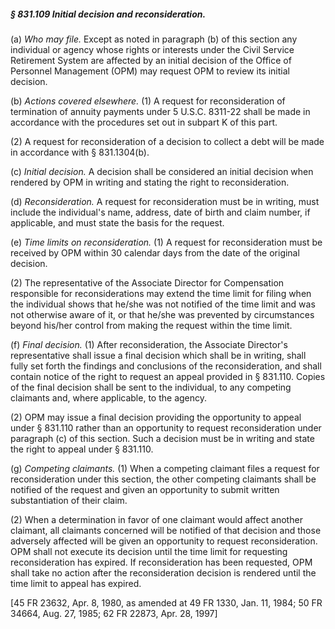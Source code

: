 ##### § 831.109 Initial decision and reconsideration. #####

(a) *Who may file.* Except as noted in paragraph (b) of this section any individual or agency whose rights or interests under the Civil Service Retirement System are affected by an initial decision of the Office of Personnel Management (OPM) may request OPM to review its initial decision.

(b) *Actions covered elsewhere.* (1) A request for reconsideration of termination of annuity payments under 5 U.S.C. 8311-22 shall be made in accordance with the procedures set out in subpart K of this part.

(2) A request for reconsideration of a decision to collect a debt will be made in accordance with § 831.1304(b).

(c) *Initial decision.* A decision shall be considered an initial decision when rendered by OPM in writing and stating the right to reconsideration.

(d) *Reconsideration.* A request for reconsideration must be in writing, must include the individual's name, address, date of birth and claim number, if applicable, and must state the basis for the request.

(e) *Time limits on reconsideration.* (1) A request for reconsideration must be received by OPM within 30 calendar days from the date of the original decision.

(2) The representative of the Associate Director for Compensation responsible for reconsiderations may extend the time limit for filing when the individual shows that he/she was not notified of the time limit and was not otherwise aware of it, or that he/she was prevented by circumstances beyond his/her control from making the request within the time limit.

(f) *Final decision.* (1) After reconsideration, the Associate Director's representative shall issue a final decision which shall be in writing, shall fully set forth the findings and conclusions of the reconsideration, and shall contain notice of the right to request an appeal provided in § 831.110. Copies of the final decision shall be sent to the individual, to any competing claimants and, where applicable, to the agency.

(2) OPM may issue a final decision providing the opportunity to appeal under § 831.110 rather than an opportunity to request reconsideration under paragraph (c) of this section. Such a decision must be in writing and state the right to appeal under § 831.110.

(g) *Competing claimants.* (1) When a competing claimant files a request for reconsideration under this section, the other competing claimants shall be notified of the request and given an opportunity to submit written substantiation of their claim.

(2) When a determination in favor of one claimant would affect another claimant, all claimants concerned will be notified of that decision and those adversely affected will be given an opportunity to request reconsideration. OPM shall not execute its decision until the time limit for requesting reconsideration has expired. If reconsideration has been requested, OPM shall take no action after the reconsideration decision is rendered until the time limit to appeal has expired.

[45 FR 23632, Apr. 8, 1980, as amended at 49 FR 1330, Jan. 11, 1984; 50 FR 34664, Aug. 27, 1985; 62 FR 22873, Apr. 28, 1997]
